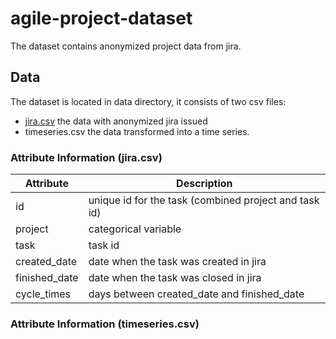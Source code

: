 # agile-project-dataset
The dataset contains anonymized project data from jira.


## Data

The dataset is located in data directory, it consists of two csv files:
- [jira.csv](data/jira.csv) the data with anonymized jira issued
- timeseries.csv the data transformed into a time series.

### Attribute Information (jira.csv)

| Attribute  |  Description | 
|---|---|
|id|  unique id for the task (combined project and task id) |
| project  |  categorical variable |
| task  |  task id |
| created_date  |  date when the task was created in jira |
| finished_date  |  date when the task was closed in jira |
| cycle_times  |  days between created_date and finished_date |

### Attribute Information (timeseries.csv)